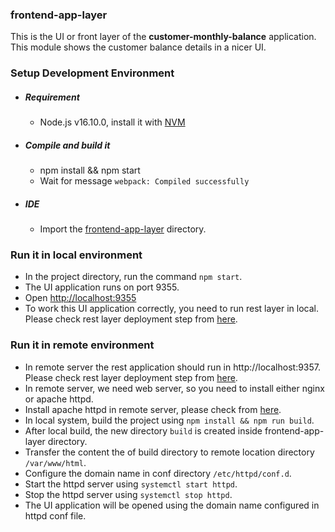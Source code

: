 ### frontend-app-layer

This is the UI or front layer of the <b>customer-monthly-balance</b> application. This module shows the customer balance details in a nicer UI.

### Setup Development Environment

- ##### Requirement
  - Node.js v16.10.0, install it with [NVM](https://github.com/creationix/nvm)

- ##### Compile and build it
  - npm install && npm start
  - Wait for message `webpack: Compiled successfully`

- ##### IDE
  - Import the [frontend-app-layer](https://github.com/prashantapal/customer-monthly-balance/tree/master/frontend-app-layer) directory.

### Run it in local environment
  - In the project directory, run the command `npm start`.
  - The UI application runs on port 9355.
  - Open [http://localhost:9355](http://localhost:9355)
  - To work this UI application correctly, you need to run rest layer in local. Please check rest layer deployment step from [here](https://github.com/prashantapal/customer-monthly-balance/tree/master/rest-app-layer#run-it-in-local-environment).

### Run it in remote environment

  - In remote server the rest application should run in http://localhost:9357. Please check rest layer deployment step from [here](https://github.com/prashantapal/customer-monthly-balance/tree/master/rest-app-layer#run-it-in-local-environment).
  - In remote server, we need web server, so you need to install either nginx or apache httpd.
  - Install apache httpd in remote server, please check from [here](https://httpd.apache.org/docs/2.4/install.html).
  - In local system, build the project using `npm install && npm run build`.
  - After local build, the new directory `build` is created inside frontend-app-layer directory.
  - Transfer the content the of build directory to remote location directory `/var/www/html`.
  - Configure the domain name in conf directory `/etc/httpd/conf.d`.
  - Start the httpd server using `systemctl start httpd`.
  - Stop the httpd server using `systemctl stop httpd`.
  - The UI application will be opened using the domain name configured in httpd conf file.

